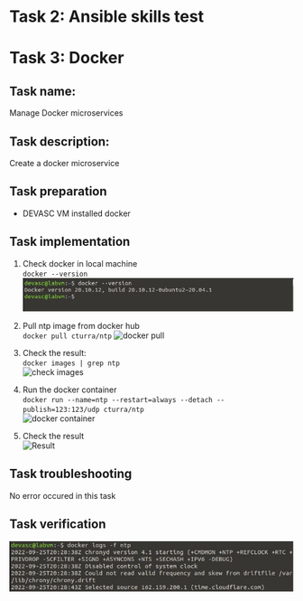 # Task 2: Ansible skills test

# Task 3: Docker

## Task name: 
Manage Docker microservices

## Task description: 
Create a docker microservice

## Task preparation
- DEVASC VM installed docker

## Task implementation
1. Check docker in local machine      
`docker --version`    
![docker-version](task3.1screenshot.JPG) 

2. Pull ntp image from docker hub       
`docker pull cturra/ntp`
![docker pull](task3.2screenchot.JPG)

3. Check the result:       
`docker images | grep ntp`      
![check images](task3.3screenchot.JPG)  

4. Run the docker container     
`docker run --name=ntp --restart=always --detach --publish=123:123/udp cturra/ntp`    
![docker container](task3.4screenchot.JPG)

5. Check the result    
![Result](task3.5screenchot.JPG)    
 
## Task troubleshooting
No error occured in this task

## Task verification
![Confirm task3](task3.6screenshot.JPG)
